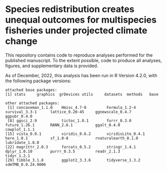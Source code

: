 # Species redistribution creates unequal outcomes for multispecies fisheries under projected climate change

This repository contains code to reproduce analyses performed for the published manuscript. To the extent possible, code to produce all analyses, figures, and supplementary data is provided.

As of December, 2022, this analysis has been run in R Version 4.2.0, with the following package versions:

```
attached base packages:
[1] stats     graphics  grDevices utils     datasets  methods   base     

other attached packages:
 [1] concaveman_1.1.0    Hmisc_4.7-0         Formula_1.2-4       survival_3.3-1      lattice_0.20-45     ggnewscale_0.4.7    ggpubr_0.4.0       
 [8] ggsci_2.9           tictoc_1.0.1        furrr_0.3.0         future_1.26.1       RANN_2.6.1          ggalt_0.4.0         cowplot_1.1.1      
[15] vista_0.0.1         viridis_0.6.2       viridisLite_0.4.1   here_1.0.1          sf_1.0-8            rnaturalearth_0.1.0 lubridate_1.8.0    
[22] magrittr_2.0.3      forcats_0.5.2       stringr_1.4.1       dplyr_1.0.10        purrr_0.3.5         readr_2.1.3         tidyr_1.2.1        
[29] tibble_3.1.8        ggplot2_3.3.6       tidyverse_1.3.2     sdmTMB_0.0.24.9006
```
